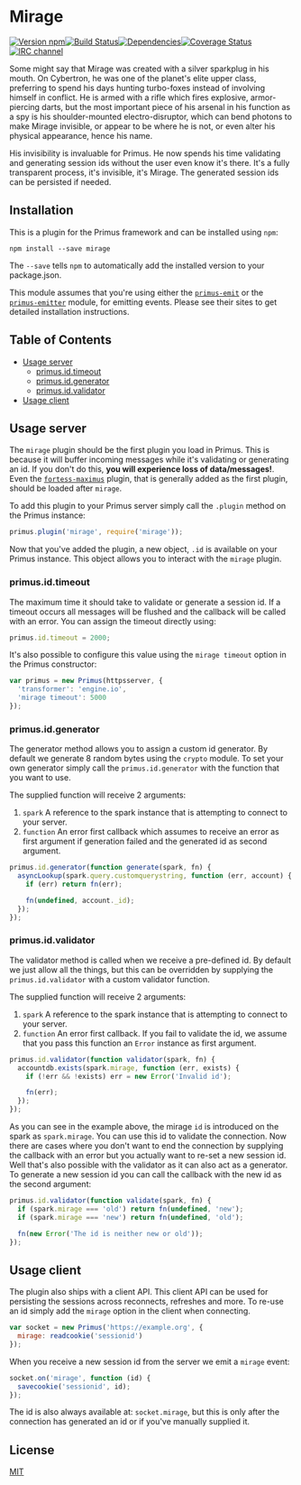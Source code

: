 # Mirage

[![Version npm](https://img.shields.io/npm/v/mirage.svg?style=flat-square)](https://www.npmjs.com/package/mirage)[![Build Status](https://img.shields.io/github/workflow/status/primus/mirage/CI/master?label=CI&style=flat-square)](https://github.com/primus/mirage/actions?query=workflow%3ACI+branch%3Amaster)[![Dependencies](https://img.shields.io/david/primus/mirage.svg?style=flat-square)](https://david-dm.org/primus/mirage)[![Coverage Status](https://img.shields.io/coveralls/primus/mirage/master.svg?style=flat-square)](https://coveralls.io/r/primus/mirage?branch=master)[![IRC channel](https://img.shields.io/badge/IRC-irc.freenode.net%23primus-00a8ff.svg?style=flat-square)](https://webchat.freenode.net/?channels=primus)

Some might say that Mirage was created with a silver sparkplug in his mouth. On
Cybertron, he was one of the planet's elite upper class, preferring to spend his
days hunting turbo-foxes instead of involving himself in conflict. He is armed
with a rifle which fires explosive, armor-piercing darts, but the most important
piece of his arsenal in his function as a spy is his shoulder-mounted
electro-disruptor, which can bend photons to make Mirage invisible, or appear to
be where he is not, or even alter his physical appearance, hence his name.

His invisibility is invaluable for Primus. He now spends his time validating and
generating session ids without the user even know it's there. It's a fully
transparent process, it's invisible, it's Mirage. The generated session ids can
be persisted if needed.

## Installation

This is a plugin for the Primus framework and can be installed using `npm`:

```
npm install --save mirage
```

The `--save` tells `npm` to automatically add the installed version to your
package.json.

This module assumes that you're using either the [`primus-emit`](https://github.com/primus/emit)
or the [`primus-emitter`](https://github.com/cayasso/primus-emitter) module,
for emitting events. Please see their sites to get detailed installation
instructions.

## Table of Contents

- [Usage server](#usage-server)
  - [primus.id.timeout](#primusidtimeout)
  - [primus.id.generator](#primusidgenerator)
  - [primus.id.validator](#primusidvalidator)
- [Usage client](#usage-client)

## Usage server

The `mirage` plugin should be the first plugin you load in Primus. This is
because it will buffer incoming messages while it's validating or generating
an id. If you don't do this, **you will experience loss of data/messages!**.
Even the [`fortess-maximus`](https://github.com/primus/fortress-maximus) plugin,
that is generally added as the first plugin, should be loaded after `mirage`.

To add this plugin to your Primus server simply call the `.plugin` method on the
Primus instance:

```js
primus.plugin('mirage', require('mirage'));
```

Now that you've added the plugin, a new object, `.id` is available on your Primus
instance. This object allows you to interact with the `mirage` plugin.

### primus.id.timeout

The maximum time it should take to validate or generate a session id. If
a timeout occurs all messages will be flushed and the callback will be called
with an error. You can assign the timeout directly using:

```js
primus.id.timeout = 2000;
```

It's also possible to configure this value using the `mirage timeout` option
in the Primus constructor:

```js
var primus = new Primus(httpsserver, {
  'transformer': 'engine.io',
  'mirage timeout': 5000
});
```

### primus.id.generator

The generator method allows you to assign a custom id generator. By default we
generate 8 random bytes using the `crypto` module. To set your own generator
simply call the `primus.id.generator` with the function that you want to use.

The supplied function will receive 2 arguments:

1. `spark` A reference to the spark instance that is attempting to connect to
   your server.
2. `function` An error first callback which assumes to receive an error as first
   argument if generation failed and the generated id as second argument.

```js
primus.id.generator(function generate(spark, fn) {
  asyncLookup(spark.query.customquerystring, function (err, account) {
    if (err) return fn(err);

    fn(undefined, account._id);
  });
});
```

### primus.id.validator

The validator method is called when we receive a pre-defined id. By default
we just allow all the things, but this can be overridden by supplying the
`primus.id.validator` with a custom validator function.

The supplied function will receive 2 arguments:

1. `spark` A reference to the spark instance that is attempting to connect to
  your server.
2. `function` An error first callback. If you fail to validate the id, we assume
  that you pass this function an `Error` instance as first argument.

```js
primus.id.validator(function validator(spark, fn) {
  accountdb.exists(spark.mirage, function (err, exists) {
    if (!err && !exists) err = new Error('Invalid id');

    fn(err);
  });
});
```

As you can see in the example above, the mirage `id` is introduced on the spark
as `spark.mirage`. You can use this id to validate the connection. Now there are
cases where you don't want to end the connection by supplying the callback with
an error but you actually want to re-set a new session id. Well that's also
possible with the validator as it can also act as a generator. To generate a
new session id you can call the callback with the new id as the second argument:

```js
primus.id.validator(function validate(spark, fn) {
  if (spark.mirage === 'old') return fn(undefined, 'new');
  if (spark.mirage === 'new') return fn(undefined, 'old');

  fn(new Error('The id is neither new or old'));
});
```

## Usage client

The plugin also ships with a client API. This client API can be used for
persisting the sessions across reconnects, refreshes and more. To re-use an id
simply add the `mirage` option in the client when connecting.

```js
var socket = new Primus('https://example.org', {
  mirage: readcookie('sessionid')
});
```

When you receive a new session id from the server we emit a `mirage` event:

```js
socket.on('mirage', function (id) {
  savecookie('sessionid', id);
});
```

The id is also always available at: `socket.mirage`, but this is only after the
connection has generated an id or if you've manually supplied it.

## License

[MIT](LICENSE)
